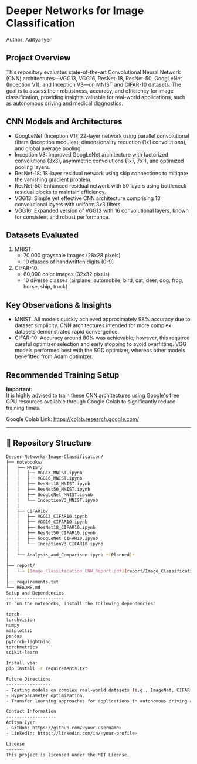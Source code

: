 Deeper Networks for Image Classification
========================================
Author: Aditya Iyer

Project Overview
----------------
This repository evaluates state-of-the-art Convolutional Neural Network (CNN) architectures—VGG13, VGG16, ResNet-18, ResNet-50, GoogLeNet (Inception V1), and Inception V3—on MNIST and CIFAR-10 datasets. The goal is to assess their robustness, accuracy, and efficiency for image classification, providing insights valuable for real-world applications, such as autonomous driving and medical diagnostics.

CNN Models and Architectures
----------------------------
- GoogLeNet (Inception V1): 22-layer network using parallel convolutional filters (Inception modules), dimensionality reduction (1x1 convolutions), and global average pooling.
- Inception V3: Improved GoogLeNet architecture with factorized convolutions (3x3), asymmetric convolutions (1x7, 7x1), and optimized pooling layers.
- ResNet-18: 18-layer residual network using skip connections to mitigate the vanishing gradient problem.
- ResNet-50: Enhanced residual network with 50 layers using bottleneck residual blocks to maintain efficiency.
- VGG13: Simple yet effective CNN architecture comprising 13 convolutional layers with uniform 3x3 filters.
- VGG16: Expanded version of VGG13 with 16 convolutional layers, known for consistent and robust performance.

Datasets Evaluated
------------------
1. MNIST:
   - 70,000 grayscale images (28x28 pixels)
   - 10 classes of handwritten digits (0-9)
2. CIFAR-10:
   - 60,000 color images (32x32 pixels)
   - 10 diverse classes (airplane, automobile, bird, cat, deer, dog, frog, horse, ship, truck)

Key Observations & Insights
---------------------------
- MNIST: All models quickly achieved approximately 98% accuracy due to dataset simplicity. CNN architectures intended for more complex datasets demonstrated rapid convergence.
- CIFAR-10: Accuracy around 80% was achievable; however, this required careful optimizer selection and early stopping to avoid overfitting. VGG models performed best with the SGD optimizer, whereas other models benefitted from Adam optimizer.

Recommended Training Setup
--------------------------
**Important:**  
It is highly advised to train these CNN architectures using Google's free GPU resources available through Google Colab to significantly reduce training times.

Google Colab Link: https://colab.research.google.com/

---

## 📁 Repository Structure

```bash
Deeper-Networks-Image-Classification/
├── notebooks/
│   ├── MNIST/
│   │   ├── VGG13_MNIST.ipynb
│   │   ├── VGG16_MNIST.ipynb
│   │   ├── ResNet18_MNIST.ipynb
│   │   ├── ResNet50_MNIST.ipynb
│   │   ├── GoogLeNet_MNIST.ipynb
│   │   └── InceptionV3_MNIST.ipynb
│   │
│   ├── CIFAR10/
│   │   ├── VGG13_CIFAR10.ipynb
│   │   ├── VGG16_CIFAR10.ipynb
│   │   ├── ResNet18_CIFAR10.ipynb
│   │   ├── ResNet50_CIFAR10.ipynb
│   │   ├── GoogLeNet_CIFAR10.ipynb
│   │   └── InceptionV3_CIFAR10.ipynb
│   │
│   └── Analysis_and_Comparison.ipynb *(Planned)*
│
├── report/
│   └── [Image_Classification_CNN_Report.pdf](report/Image_Classification_CNN_Report.pdf)
│
├── requirements.txt
└── README.md
Setup and Dependencies
----------------------
To run the notebooks, install the following dependencies:

torch
torchvision
numpy
matplotlib
pandas
pytorch-lightning
torchmetrics
scikit-learn

Install via:
pip install -r requirements.txt

Future Directions
-----------------
- Testing models on complex real-world datasets (e.g., ImageNet, CIFAR-100).
- Hyperparameter optimization.
- Transfer learning approaches for applications in autonomous driving and medical diagnostics.

Contact Information
-------------------
Aditya Iyer
- GitHub: https://github.com/<your-username>
- LinkedIn: https://linkedin.com/in/<your-profile>

License
-------
This project is licensed under the MIT License.
